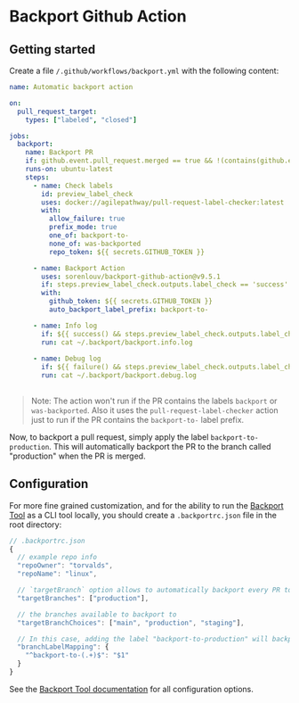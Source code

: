 # Backport Github Action

## Getting started

Create a file `/.github/workflows/backport.yml` with the following content:

```yml
name: Automatic backport action

on:
  pull_request_target:
    types: ["labeled", "closed"]

jobs:
  backport:
    name: Backport PR
    if: github.event.pull_request.merged == true && !(contains(github.event.pull_request.labels.*.name, 'backport')) && !(contains(github.event.pull_request.labels.*.name, 'was-backported'))
    runs-on: ubuntu-latest
    steps:
      - name: Check labels
        id: preview_label_check
        uses: docker://agilepathway/pull-request-label-checker:latest
        with:
          allow_failure: true
          prefix_mode: true
          one_of: backport-to-
          none_of: was-backported
          repo_token: ${{ secrets.GITHUB_TOKEN }}

      - name: Backport Action
        uses: sorenlouv/backport-github-action@v9.5.1
        if: steps.preview_label_check.outputs.label_check == 'success'
        with:
          github_token: ${{ secrets.GITHUB_TOKEN }}
          auto_backport_label_prefix: backport-to-

      - name: Info log
        if: ${{ success() && steps.preview_label_check.outputs.label_check == 'success' }} 
        run: cat ~/.backport/backport.info.log
        
      - name: Debug log
        if: ${{ failure() && steps.preview_label_check.outputs.label_check == 'success' }}
        run: cat ~/.backport/backport.debug.log        
          
```
> Note: The action won't run if the PR contains the labels `backport` or `was-backported`. Also it uses the `pull-request-label-checker` action just to run if the PR contains the `backport-to-` label prefix.

Now, to backport a pull request, simply apply the label `backport-to-production`. This will automatically backport the PR to the branch called "production" when the PR is merged. 

## Configuration

For more fine grained customization, and for the ability to run the [Backport Tool](https://github.com/sorenlouv/backport) as a CLI tool locally, you should create a `.backportrc.json` file in the root directory:

```js
// .backportrc.json
{
  // example repo info
  "repoOwner": "torvalds",
  "repoName": "linux",

  // `targetBranch` option allows to automatically backport every PR to a specific branch without the need for labels
  "targetBranches": ["production"],

  // the branches available to backport to
  "targetBranchChoices": ["main", "production", "staging"],

  // In this case, adding the label "backport-to-production" will backport the PR to the "production" branch
  "branchLabelMapping": {
    "^backport-to-(.+)$": "$1"
  }
}
```


 See the [Backport Tool documentation](https://github.com/sorenlouv/backport/blob/main/docs/config-file-options.md) for all configuration options.

